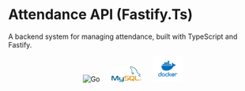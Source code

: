 # Attendance API (Fastify.Ts)

A backend system for managing attendance, built with TypeScript and Fastify.

<p align="center">
  <img src="image/go.png" alt="Go" width="60" style="margin: 0 10px;" />
  <img src="image/mysql.png" alt="MySQL" width="60" style="margin: 0 10px;" />
  <img src="image/docker.png" alt="Docker" width="60" style="margin: 0 10px;" />
</p>
